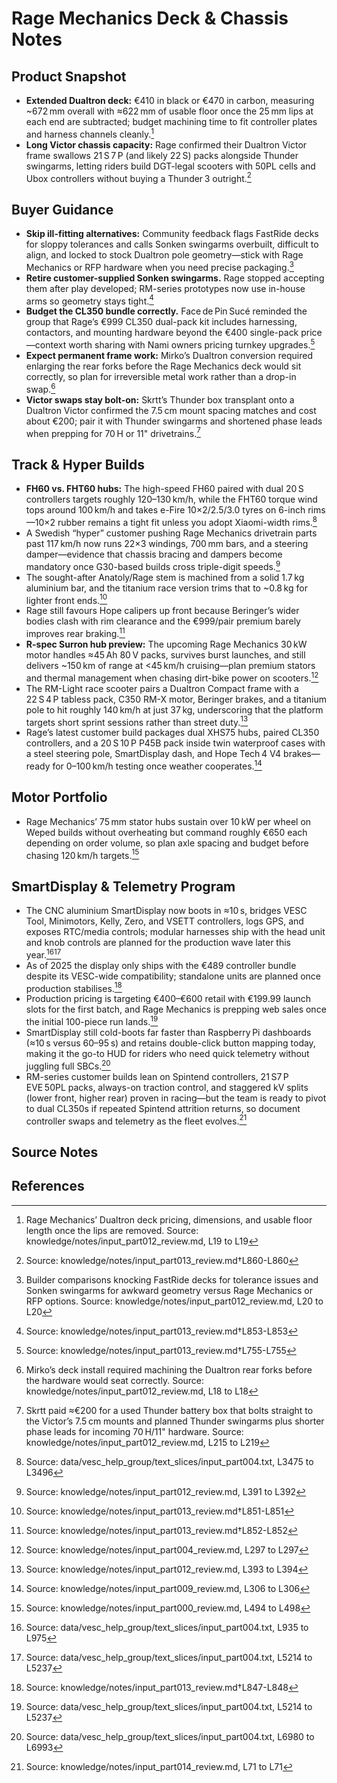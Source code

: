 # Rage Mechanics Deck & Chassis Notes

## Product Snapshot

- **Extended Dualtron deck:** €410 in black or €470 in carbon, measuring ~672 mm overall with ≈622 mm of usable floor once the 25 mm lips at each end are subtracted; budget machining time to fit controller plates and harness channels cleanly.[^deck_specs]
- **Long Victor chassis capacity:** Rage confirmed their Dualtron Victor frame swallows 21 S 7 P (and likely 22 S) packs alongside Thunder swingarms, letting riders build DGT-legal scooters with 50PL cells and Ubox controllers without buying a Thunder 3 outright.[^victor-packaging]

## Buyer Guidance

- **Skip ill-fitting alternatives:** Community feedback flags FastRide decks for sloppy tolerances and calls Sonken swingarms overbuilt, difficult to align, and locked to stock Dualtron pole geometry—stick with Rage Mechanics or RFP hardware when you need precise packaging.[^fitment_caveats]
- **Retire customer-supplied Sonken swingarms.** Rage stopped accepting them after play developed; RM-series prototypes now use in-house arms so geometry stays tight.[^rage-swingarm]
- **Budget the CL350 bundle correctly.** Face de Pin Sucé reminded the group that Rage’s €999 CL350 dual-pack kit includes harnessing, contactors, and mounting hardware beyond the €400 single-pack price—context worth sharing with Nami owners pricing turnkey upgrades.[^cl350-bundle]
- **Expect permanent frame work:** Mirko’s Dualtron conversion required enlarging the rear forks before the Rage Mechanics deck would sit correctly, so plan for irreversible metal work rather than a drop-in swap.[^fork_machining]
- **Victor swaps stay bolt-on:** Skrtt’s Thunder box transplant onto a Dualtron Victor confirmed the 7.5 cm mount spacing matches and cost about €200; pair it with Thunder swingarms and shortened phase leads when prepping for 70 H or 11" drivetrains.[^victor_transplant]

## Track & Hyper Builds

- **FH60 vs. FHT60 hubs:** The high-speed FH60 paired with dual 20 S controllers targets roughly 120–130 km/h, while the FHT60 torque wind tops around 100 km/h and takes e-Fire 10×2/2.5/3.0 tyres on 6-inch rims—10×2 rubber remains a tight fit unless you adopt Xiaomi-width rims.[^1]
- A Swedish “hyper” customer pushing Rage Mechanics drivetrain parts past 117 km/h now runs 22×3 windings, 700 mm bars, and a steering damper—evidence that chassis bracing and dampers become mandatory once G30-based builds cross triple-digit speeds.[^2]
- The sought-after Anatoly/Rage stem is machined from a solid 1.7 kg aluminium bar, and the titanium race version trims that to ~0.8 kg for lighter front ends.[^rage-stem]
- Rage still favours Hope calipers up front because Beringer’s wider bodies clash with rim clearance and the €999/pair premium barely improves rear braking.[^rage-hope]
- **R-spec Surron hub preview:** The upcoming Rage Mechanics 30 kW motor handles ≈45 Ah 80 V packs, survives burst launches, and still delivers ~150 km of range at <45 km/h cruising—plan premium stators and thermal management when chasing dirt-bike power on scooters.[^3]
- The RM-Light race scooter pairs a Dualtron Compact frame with a 22 S 4 P tabless pack, C350 RM-X motor, Beringer brakes, and a titanium pole to hit roughly 140 km/h at just 37 kg, underscoring that the platform targets short sprint sessions rather than street duty.[^4]
- Rage’s latest customer build packages dual XHS75 hubs, paired CL350 controllers, and a 20 S 10 P P45B pack inside twin waterproof cases with a steel steering pole, SmartDisplay dash, and Hope Tech 4 V4 brakes—ready for 0–100 km/h testing once weather cooperates.[^5]

## Motor Portfolio

- Rage Mechanics’ 75 mm stator hubs sustain over 10 kW per wheel on Weped builds without overheating but command roughly €650 each depending on order volume, so plan axle spacing and budget before chasing 120 km/h targets.[^6]

## SmartDisplay & Telemetry Program

- The CNC aluminium SmartDisplay now boots in ≈10 s, bridges VESC Tool, Minimotors, Kelly, Zero, and VSETT controllers, logs GPS, and exposes RTC/media controls; modular harnesses ship with the head unit and knob controls are planned for the production wave later this year.[^7][^8]
- As of 2025 the display only ships with the €489 controller bundle despite its VESC-wide compatibility; standalone units are planned once production stabilises.[^rage-display-bundle]
- Production pricing is targeting €400–€600 retail with €199.99 launch slots for the first batch, and Rage Mechanics is prepping web sales once the initial 100-piece run lands.[^8]
- SmartDisplay still cold-boots far faster than Raspberry Pi dashboards (≈10 s versus 60–95 s) and retains double-click button mapping today, making it the go-to HUD for riders who need quick telemetry without juggling full SBCs.[^9]
- RM-series customer builds lean on Spintend controllers, 21 S7 P EVE 50PL packs, always-on traction control, and staggered kV splits (lower front, higher rear) proven in racing—but the team is ready to pivot to dual CL350s if repeated Spintend attrition returns, so document controller swaps and telemetry as the fleet evolves.[^10]

## Source Notes

[^deck_specs]: Rage Mechanics’ Dualtron deck pricing, dimensions, and usable floor length once the lips are removed. Source: knowledge/notes/input_part012_review.md, L19 to L19
[^fitment_caveats]: Builder comparisons knocking FastRide decks for tolerance issues and Sonken swingarms for awkward geometry versus Rage Mechanics or RFP options. Source: knowledge/notes/input_part012_review.md, L20 to L20
[^victor-packaging]: Source: knowledge/notes/input_part013_review.md†L860-L860
[^rage-swingarm]: Source: knowledge/notes/input_part013_review.md†L853-L853
[^rage-display-bundle]: Source: knowledge/notes/input_part013_review.md†L847-L848
[^rage-stem]: Source: knowledge/notes/input_part013_review.md†L851-L851
[^rage-hope]: Source: knowledge/notes/input_part013_review.md†L852-L852
[^cl350-bundle]: Source: knowledge/notes/input_part013_review.md†L755-L755
[^fork_machining]: Mirko’s deck install required machining the Dualtron rear forks before the hardware would seat correctly. Source: knowledge/notes/input_part012_review.md, L18 to L18
[^victor_transplant]: Skrtt paid ≈€200 for a used Thunder battery box that bolts straight to the Victor’s 7.5 cm mounts and planned Thunder swingarms plus shorter phase leads for incoming 70 H/11" hardware. Source: knowledge/notes/input_part012_review.md, L215 to L219

## References

[^1]: Source: data/vesc_help_group/text_slices/input_part004.txt, L3475 to L3496
[^2]: Source: knowledge/notes/input_part012_review.md, L391 to L392
[^3]: Source: knowledge/notes/input_part004_review.md, L297 to L297
[^4]: Source: knowledge/notes/input_part012_review.md, L393 to L394
[^5]: Source: knowledge/notes/input_part009_review.md, L306 to L306
[^6]: Source: knowledge/notes/input_part000_review.md, L494 to L498
[^7]: Source: data/vesc_help_group/text_slices/input_part004.txt, L935 to L975
[^8]: Source: data/vesc_help_group/text_slices/input_part004.txt, L5214 to L5237
[^9]: Source: data/vesc_help_group/text_slices/input_part004.txt, L6980 to L6993
[^10]: Source: knowledge/notes/input_part014_review.md, L71 to L71
